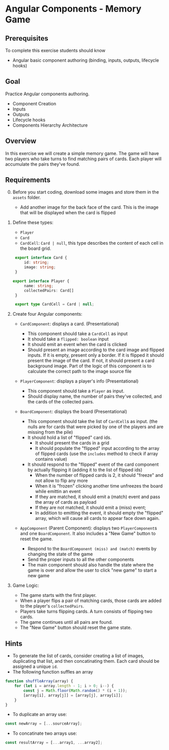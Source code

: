 # Angular Components - Memory Game

## Prerequisites
To complete this exercise students should know
- Angular basic component authoring (binding, inputs, outputs, lifecycle hooks)

## Goal
Practice Angular components authoring. 
* Component Creation
* Inputs
* Outputs
* Lifecycle hooks
* Components Hierarchy Architecture


## Overview
In this exercise we will create a simple memory game. The game will have two players who take turns to find matching pairs of cards. Each player will accumulate the pairs they've found. 

## Requirements
0. Before you start coding, download some images and store them in the `assets` folder. 
    - Add another image for the back face of the card. This is the image that will be displayed when the card is flipped
1. Define these types:
    - `Player`
    - `Card`
    - `CardCell`: `Card | null`, this type describes the content of each cell in the board grid.

   ```typescript
    export interface Card {
        id: string;
        image: string;
    }

   export interface Player {
        name: string;
        collectedPairs: Card[]
    }

    export type CardCell = Card | null;
   ```
2. Create four Angular components:
    - `CardComponent`: displays a card. (Presentational)
        - This component should take a `CardCell` as input
        - It should take a `flipped: boolean` input
        - It should emit an event when the card is clicked
        - Should present an image according to the card image and flipped inputs. If it is empty, present only a border. If it is flipped it should present the image of the card. If not, it should present a card background image. Part of the logic of this component is to calculate the correct path to the image source file
    - `PlayerComponent`: displays a player's info (Presentational) 
        - This component should take a `Player` as input.
        - Should display name, the number of pairs they've collected, and the cards of the collected pairs. 
    - `BoardComponent`: displays the board (Presentational) 
        - This component should take the list of `CardCell`s as input.  (the nulls are for cards that were picked by one of the players and are missing from the pile)
        - It should hold a list of "flipped" card ids.
            - It should present the cards in a grid
            - It should populate the "flipped" input according to the array of flipped cards (use the `includes` method to check if array contains value)        
        - It should respond to the "flipped" event of the card component by actually flipping it (adding it to the list of flipped ids)
            - When the number of flipped cards is 2, it should "freeze" and not allow to flip any more
            - When it is "frozen" clicking another time unfreezes the board while emittin an event
            - If they are matched, it should emit a (match) event and pass the array of cards as payload
            - If they are not matched, it should emit a (miss) event;
            - In addition to emitting the event, it should empty the "flipped" array, which will cause all cards to appear face down again.

    - `AppComponent` (Parent Component): displays two `PlayerComponent`s and one `BoardComponent`. It also includes a "New Game" button to reset the game.
        - Respond to the `BoardComponent (miss) and (match)` events by changing the state of the game
        - Send the proper inputs to all the other components
      - The main component should also handle the state where the game is over and allow the user to click "new game" to start a new game

3. Game Logic:
    - The game starts with the first player.
    - When a player flips a pair of matching cards, those cards are added to the player's `collectedPairs`.
    - Players take turns flipping cards. A turn consists of flipping two cards.
    - The game continues until all pairs are found.
    - The "New Game" button should reset the game state.

## Hints

- To generate the list of cards, consider creating a list of images, duplicating that list, and then concatinating them. Each card should be assigned a unique `id`.
- The following function suffles an array
``` javascript
function shuffleArray(array) {
    for (let i = array.length - 1; i > 0; i--) {
        const j = Math.floor(Math.random() * (i + 1));
        [array[i], array[j]] = [array[j], array[i]];
    }
}
```
- To duplicate an array use: 
```javascript
const newArray = [...sourceArray];
```
- To concatinate two arrays use:
```javascript
const resultArray = [...array1, ...array2];
```

